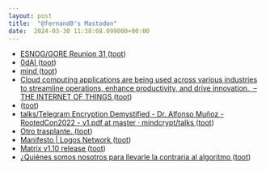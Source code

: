 ```yaml
---
layout: post
title:  "@fernand0's Mastodon"
date:  2024-03-30 11:38:08.099000+00:00
---
```

*  [ESNOG/GORE Reunion 31 ](https://www.esnog.net/gore3) ([toot](https://mastodon.social/@fernand0/112184438823168194))
*  [0dAI ](https://0dai.omegaai.io/e) ([toot](https://mastodon.social/@fernand0/112184078228961380))
*  [mind ](https://moebio.com/mind) ([toot](https://mastodon.social/@fernand0/112183889084944673))
*  [Cloud computing applications are being used across various industries to streamline operations, enhance productivity, and drive innovation.  – THE INTERNET OF THINGS ](https://theinternetofthings.eu/cloud-computing-applications-are-being-used-across-various-industries-to-streamline-operations-enhance-productivity-and-drive-innovatio) ([toot](https://mastodon.social/@fernand0/112182277126070868))
*  [ ](https://mastodon.social/users/fernand0/statuses/112180515323359177/activity) ([toot](https://mastodon.social/users/fernand0/statuses/112180515323359177/activity))
*  [talks/Telegram Encryption Demystified - Dr. Alfonso Muñoz - RootedCon2022 - v1.pdf at master · mindcrypt/talks ](https://github.com/mindcrypt/talks/blob/master/Telegram%20Encryption%20Demystified%20-%20Dr.%20Alfonso%20Mu%C3%B1oz%20-%20RootedCon2022%20-%20v1.pd) ([toot](https://mastodon.social/@fernand0/112180334042358205))
*  [Otro trasplante. ](https://avecesunafoto.wordpress.com/2024/03/29/otro-trasplante-2) ([toot](https://mastodon.social/@fernand0/112180329849329139))
*  [Manifesto \| Logos Network ](https://logos.co/manifesto) ([toot](https://mastodon.social/@fernand0/112180062422405195))
*  [Matrix v1.10 release ](https://matrix.org/blog/2024/03/22/matrix-v1.10-release) ([toot](https://mastodon.social/@fernand0/112180002897280022))
*  [¿Quiénes somos nosotros para llevarle la contraria al algoritmo ](https://mastodon.social/@fernand0/112179915148587309) ([toot](https://mastodon.social/@fernand0/112179915148587309))
